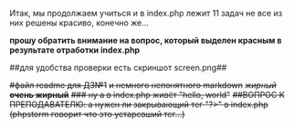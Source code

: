 Итак, мы продолжаем учиться и в index.php лежит 11 задач
не все из них решены красиво, конечно же...

**прошу обратить внимание на вопрос, который выделен красным в результате отработки index.php** 

##для удобства проверки есть скриншот screen.png##








~~#файл readme для ДЗ№1~~
~~и немного непонятного markdown~~
~~*жирный*   **очень жирный**~~
~~### ну а в index.php живёт "hello, world"~~
~~##ВОПРОС К ПРЕПОДАВАТЕЛЮ: а нужен ли закрывающий тег "?>" в index.php~~
~~(phpstorm говорит что это устаревший тег...)~~

